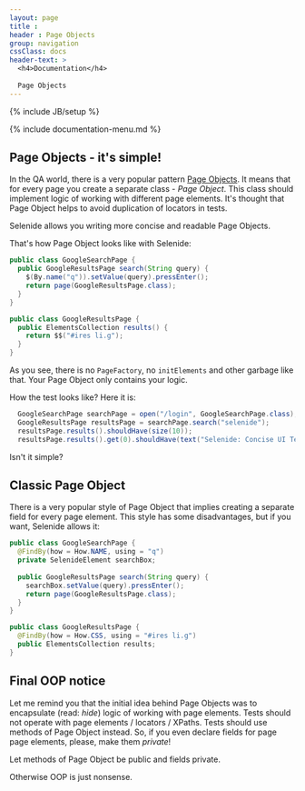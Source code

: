 ```yaml
---
layout: page
title :
header : Page Objects
group: navigation
cssClass: docs
header-text: >
  <h4>Documentation</h4>
  
  Page Objects
---
```

{% include JB/setup %}

{% include documentation-menu.md %}

## Page Objects - it's simple!

In the QA world, there is a very popular pattern [Page Objects](https://code.google.com/p/selenium/wiki/PageFactory).
It means that for every page you create a separate class - _Page Object_. This class should implement
logic of working with different page elements.
It's thought that Page Object helps to avoid duplication of locators in tests. 

Selenide allows you writing more concise and readable Page Objects. 

That's how Page Object looks like with Selenide: 

```java
public class GoogleSearchPage {
  public GoogleResultsPage search(String query) {
    $(By.name("q")).setValue(query).pressEnter();
    return page(GoogleResultsPage.class);
  }
}

public class GoogleResultsPage {
  public ElementsCollection results() {
    return $$("#ires li.g");
  }
}
```

As you see, there is no ```PageFactory```, no ```initElements``` and other garbage like that.
Your Page Object only contains your logic. 

How the test looks like? Here it is:

```java
  GoogleSearchPage searchPage = open("/login", GoogleSearchPage.class);
  GoogleResultsPage resultsPage = searchPage.search("selenide");
  resultsPage.results().shouldHave(size(10));
  resultsPage.results().get(0).shouldHave(text("Selenide: Concise UI Tests in Java"));
```

Isn't it simple?

## Classic Page Object

There is a very popular style of Page Object that implies creating a separate field for every page element.
This style has some disadvantages, but if you want, Selenide allows it:

```java
public class GoogleSearchPage {
  @FindBy(how = How.NAME, using = "q")
  private SelenideElement searchBox;
  
  public GoogleResultsPage search(String query) {
    searchBox.setValue(query).pressEnter();
    return page(GoogleResultsPage.class);
  }
}

public class GoogleResultsPage {
  @FindBy(how = How.CSS, using = "#ires li.g")
  public ElementsCollection results;
}
```

## Final OOP notice
Let me remind you that the initial idea behind Page Objects was to encapsulate (read: *hide*) logic of
working with page elements. Tests should not operate with page elements / locators / XPaths. Tests should use 
methods of Page Object instead. So, if you even declare fields for page page elements, please, make them *private*!

Let methods of Page Object be public and fields private.

Otherwise OOP is just nonsense.
